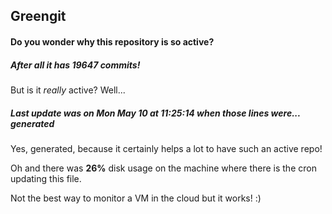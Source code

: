 ## Greengit

#### Do you wonder why this repository is so active?

##### After all it has 19647 commits!

But is it *really* active? Well...

##### Last update was on Mon May 10 at 11:25:14 when those lines were... generated

Yes, generated, because it certainly helps a lot to have such an active repo!

Oh and there was **26%** disk usage on the machine
where there is the cron updating this file.

Not the best way to monitor a VM in the cloud but it works! :)
